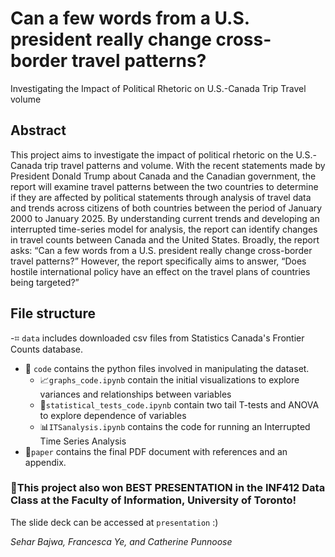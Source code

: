 # Can a few words from a U.S. president really change cross-border travel patterns?
 Investigating the Impact of Political Rhetoric on U.S.-Canada Trip Travel volume 

 ## Abstract
 This project aims to investigate the impact of political rhetoric on the U.S.-Canada trip travel patterns and volume. With the recent statements made by President Donald Trump about Canada and the Canadian government, the report will examine travel patterns between the two countries to determine if they are affected by political statements through analysis of travel data and trends across citizens of both countries between the period of January 2000 to January 2025. By understanding current trends and developing an interrupted time-series model for analysis, the report can identify changes in travel counts between Canada and the United States. Broadly, the report asks: “Can a few words from a U.S. president really change cross-border travel patterns?” However, the report specifically aims to answer, “Does hostile international policy have an effect on the travel plans of countries being targeted?”

 ## File structure
 -⌗ `data` includes downloaded csv files from Statistics Canada's Frontier Counts database.
- 👾 `code` contains the python files involved in manipulating the dataset.
    - 📈`graphs_code.ipynb` contain the initial visualizations to explore variances and relationships between variables
    - 🔎`statistical_tests_code.ipynb` contain two tail T-tests and ANOVA to explore dependence of variables
    - 📊`ITSanalysis.ipynb` contains the code for running an Interrupted Time Series Analysis
- 📄`paper` contains the final PDF document with references and an appendix.


###  🥇This project also won BEST PRESENTATION in the INF412 Data Class at the Faculty of Information, University of Toronto!
The slide deck can be accessed at `presentation` :)

*Sehar Bajwa, Francesca Ye, and Catherine Punnoose*

